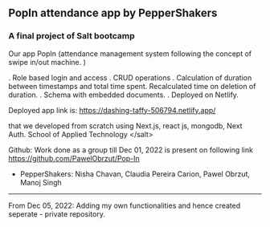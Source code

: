 ## PopIn attendance app by PepperShakers
### A final project of Salt bootcamp

Our app PopIn (attendance management system following the concept of swipe in/out machine. )

. Role based login and access
. CRUD operations
. Calculation of duration between timestamps and total time spent. Recalculated time on deletion of duration.
. Schema with embedded documents.
. Deployed on Netlify.

Deployed app link is:
https://dashing-taffy-506794.netlify.app/

that we developed from scratch using Next.js, react js, mongodb, Next Auth. School of Applied Technology <​/salt>

Github: Work done as a group till Dec 01, 2022 is present on following link
https://github.com/PawelObrzut/Pop-In

- PepperShakers: Nisha Chavan, Claudia Pereira Carion, Pawel Obrzut, Manoj Singh


----------------------------------------------------------------------------------------------

From Dec 05, 2022: Adding my own functionalities and hence created seperate - private repository.
